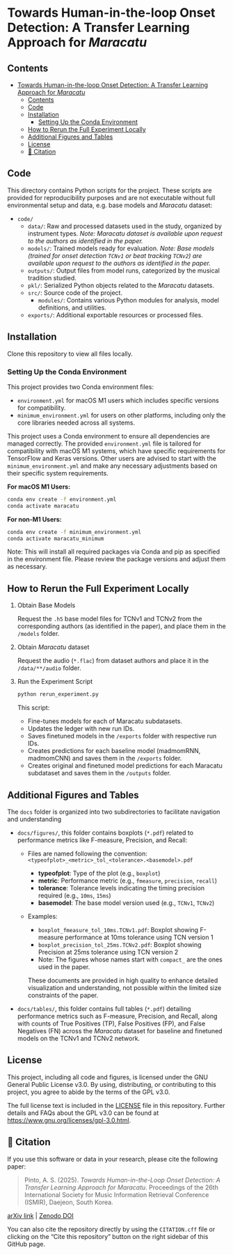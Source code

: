# Towards Human-in-the-loop Onset Detection: A Transfer Learning Approach for *Maracatu*


## Contents
- [Towards Human-in-the-loop Onset Detection: A Transfer Learning Approach for *Maracatu*](#towards-human-in-the-loop-onset-detection-a-transfer-learning-approach-for-maracatu)
  - [Contents](#contents)
  - [Code](#code)
  - [Installation](#installation)
    - [Setting Up the Conda Environment](#setting-up-the-conda-environment)
  - [How to Rerun the Full Experiment Locally](#how-to-rerun-the-full-experiment-locally)
  - [Additional Figures and Tables](#additional-figures-and-tables)
  - [License](#license)
  - [📘 Citation](#-citation)

## Code
This directory contains Python scripts for the project. These scripts are provided for reproducibility purposes and are not executable without full environmental setup and data, e.g. base models and *Maracatu* dataset:
- `code/` 
  - `data/`: Raw and processed datasets used in the study, organized by instrument types. *Note: Maracatu dataset is available upon request to the authors as identified in the paper.*
  - `models/`: Trained models ready for evaluation. *Note: Base models (trained for onset detection `TCNv1` or beat tracking `TCNv2`) are available upon request to the authors as identified in the paper.*
  - `outputs/`: Output files from model runs, categorized by the musical tradition studied.
  - `pkl/`: Serialized Python objects related to the *Maracatu* datasets.
  - `src/`: Source code of the project.
    - `modules/`: Contains various Python modules for analysis, model definitions, and utilities.
  - `exports/`: Additional exportable resources or processed files.

## Installation
Clone this repository to view all files locally.

### Setting Up the Conda Environment

This project provides two Conda environment files: 
- `environment.yml` for macOS M1 users which includes specific versions for compatibility.
- `minimum_environment.yml` for users on other platforms, including only the core libraries needed across all systems.

This project uses a Conda environment to ensure all dependencies are managed correctly. The provided `environment.yml` file is tailored for compatibility with macOS M1 systems, which have specific requirements for TensorFlow and Keras versions. Other users are advised to start with the `minimum_environment.yml` and make any necessary adjustments based on their specific system requirements.

**For macOS M1 Users:**
   ```bash
   conda env create -f environment.yml
   conda activate maracatu
   ```

**For non-M1 Users:**
   ```bash
   conda env create -f minimum_environment.yml
   conda activate maracatu_minimum
   ```

Note: This will install all required packages via Conda and pip as specified in the environment file. Please review the package versions and adjust them as necessary.

## How to Rerun the Full Experiment Locally

1. Obtain Base Models

    Request the `.h5` base model files for TCNv1 and TCNv2 from the corresponding authors (as identified in the paper), and place them in the `/models` folder.

2. Obtain *Maracatu* dataset 
    
    Request the audio (`*.flac`) from dataset authors and place it in the `/data/**/audio` folder.

3. Run the Experiment Script

    ```bash
    python rerun_experiment.py
    ```
    This script: 
    - Fine-tunes models for each of Maracatu subdatasets.
    - Updates the ledger with new run IDs.
    - Saves finetuned models in the `/exports` folder with respective run IDs.
    - Creates predictions for each baseline model (madmomRNN, madmomCNN) and saves them in the `/exports` folder.
    - Creates original and finetuned model predictions for each Maracatu subdataset and saves them in the `/outputs` folder.


## Additional Figures and Tables
The `docs` folder is organized into two subdirectories to facilitate navigation and understanding

- `docs/figures/`, this folder contains boxplots (`*.pdf`) related to performance metrics like F-measure, Precision, and Recall:
    - Files are named following the convention: `<typeofplot>_<metric>_tol_<tolerance>.<basemodel>.pdf`
      - **typeofplot**: Type of the plot (e.g., `boxplot`)
      - **metric**: Performance metric (e.g., `fmeasure`, `precision`, `recall`)
      - **tolerance**: Tolerance levels indicating the timing precision required (e.g., `10ms`, `15ms`)
      - **basemodel**: The base model version used (e.g., `TCNv1`, `TCNv2`)
    - Examples:
      - `boxplot_fmeasure_tol_10ms.TCNv1.pdf`: Boxplot showing F-measure performance at 10ms tolerance using TCN version 1
      - `boxplot_precision_tol_25ms.TCNv2.pdf`: Boxplot showing Precision at 25ms tolerance using TCN version 2
      - Note: The figures whose names start with `compact_` are the ones used in the paper.

      These documents are provided in high quality to enhance detailed visualization and understanding, not possible within the limited size constraints of the paper.
- `docs/tables/`, this folder contains full tables (`*.pdf`) detailing performance metrics such as F-measure, Precision, and Recall, along with counts of True Positives (TP), False Positives (FP), and False Negatives (FN) across the *Maracatu* dataset for baseline and finetuned models on the TCNv1 and TCNv2 network.


## License
This project, including all code and figures, is licensed under the GNU General Public License v3.0. By using, distributing, or contributing to this project, you agree to abide by the terms of the GPL v3.0.

The full license text is included in the [LICENSE](LICENSE) file in this repository. Further details and FAQs about the GPL v3.0 can be found at https://www.gnu.org/licenses/gpl-3.0.html.


## 📘 Citation

If you use this software or data in your research, please cite the following paper:

> Pinto, A. S. (2025). *Towards Human-in-the-Loop Onset Detection: A Transfer Learning Approach for Maracatu*. Proceedings of the 26th International Society for Music Information Retrieval Conference (ISMIR), Daejeon, South Korea.

[arXiv link](https://arxiv.org/abs/2507.04858) | [Zenodo DOI](https://doi.org/10.5281/zenodo.XXXXXXX)

You can also cite the repository directly by using the `CITATION.cff` file or clicking on the “Cite this repository” button on the right sidebar of this GitHub page.
